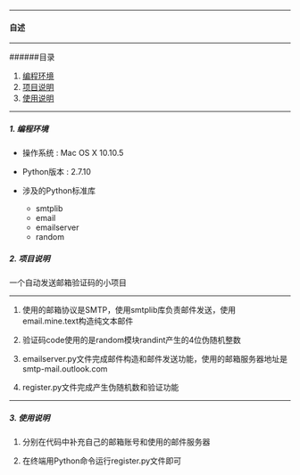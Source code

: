 --------------
<h4 id = 'CV'>自述</h4>

--------------

######目录

1. [编程环境](#c1)
2. [项目说明](#c2)
3. [使用说明](#c3)

--------------

<h5 id = 'c1'>1. 编程环境</h5>

* 操作系统 : Mac OS X 10.10.5

* Python版本 : 2.7.10

* 涉及的Python标准库
  - smtplib
  - email
  - emailserver
  - random

<h5 id = 'c2'>2. 项目说明</h5>

一个自动发送邮箱验证码的小项目

---------------

1. 使用的邮箱协议是SMTP，使用smtplib库负责邮件发送，使用email.mine.text构造纯文本邮件

2. 验证码code使用的是random模块randint产生的4位伪随机整数

3. emailserver.py文件完成邮件构造和邮件发送功能，使用的邮箱服务器地址是smtp-mail.outlook.com

4. register.py文件完成产生伪随机数和验证功能

---------------
<h5 id = 'c3'>3. 使用说明</h5>

1. 分别在代码中补充自己的邮箱账号和使用的邮件服务器

2. 在终端用Python命令运行register.py文件即可
